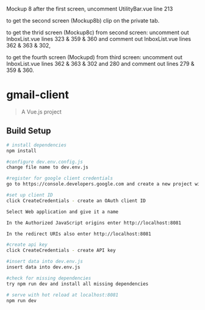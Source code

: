 Mockup 8
after the first screen, uncomment UtilityBar.vue line 213

to get the second screen (Mockup8b) clip on the private tab.

to get the thrid screen (Mockup8c) from second screen: uncomment out InboxList.vue lines 323 & 359 & 360 and comment out InboxList.vue lines 362 & 363 & 302, 

to get the fourth screen (Mockupd) from third screen: uncomment out InboxList.vue lines 362 & 363 & 302 and 280 and comment out lines 279 & 359 & 360.

# gmail-client

> A Vue.js project

## Build Setup

``` bash
# install dependencies
npm install

#configure dev.env.config.js 
change file name to dev.env.js

#register for google client credentials
go to https://console.developers.google.com and create a new project with any name you want

#set up client ID
click CreateCredentials - create an OAuth client ID 

Select Web application and give it a name

In the Authorized JavaScript origins enter http://localhost:8081

In the redirect URIs also enter http://localhost:8081

#create api key
click CreateCredentials - create API key

#insert data into dev.env.js
insert data into dev.env.js

#check for missing dependencies
try npm run dev and install all missing dependencies

# serve with hot reload at localhost:8081
npm run dev


```
